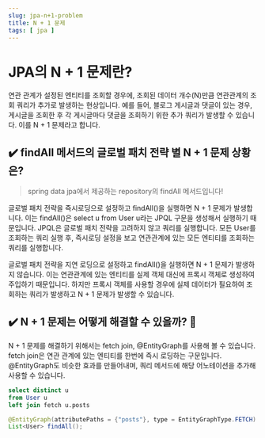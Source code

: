 ```yaml
---
slug: jpa-n+1-problem
title: N + 1 문제
tags: [ jpa ]
---
```


# JPA의 N + 1 문제란?

연관 관계가 설정된 엔티티를 조회할 경우에, 조회된 데이터 개수(N)만큼 연관관계의 조회 쿼리가 추가로 발생하는 현상입니다. 예를 들어, 블로그 게시글과 댓글이 있는 경우,
게시글을 조회한 후 각 게시글마다 댓글을 조회하기 위한 추가 쿼리가 발생할 수 있습니다. 이를 N + 1 문제라고 합니다.

## ✔️ findAll 메서드의 글로벌 패치 전략 별 N + 1 문제 상황은?

> spring data jpa에서 제공하는 repository의 findAll 메서드입니다!

글로벌 패치 전략을 즉시로딩으로 설정하고 findAll()을 실행하면 N + 1 문제가 발생합니다. 이는 findAll()은 select u from User u라는 JPQL
구문을 생성해서 실행하기 때문입니다. JPQL은 글로벌 패치 전략을 고려하지 않고 쿼리를 실행합니다. 모든 User를 조회하는 쿼리 실행 후, 즉시로딩 설정을 보고 연관관계에 있는
모든 엔티티를 조회하는 쿼리를 실행합니다.

글로벌 패치 전략을 지연 로딩으로 설정하고 findAll()을 실행하면 N + 1 문제가 발생하지 않습니다. 이는 연관관계에 있는 엔티티를 실제 객체 대신에 프록시 객체로 생성하여
주입하기 때문입니다. 하지만 프록시 객체를 사용할 경우에 실제 데이터가 필요하여 조회하는 쿼리가 발생하고 N + 1 문제가 발생할 수 있습니다.

## ✔️ N + 1 문제는 어떻게 해결할 수 있을까? 🤔

N + 1 문제를 해결하기 위해서는 fetch join, @EntityGraph를 사용해 볼 수 있습니다. fetch join은 연관 관계에 있는 엔티티를 한번에 즉시 로딩하는
구문입니다. @EntityGraph도 비슷한 효과를 만들어내며, 쿼리 메서드에 해당 어노테이션을 추가해 사용할 수 있습니다.

```sql
select distinct u
from User u
left join fetch u.posts
```
```java
@EntityGraph(attributePaths = {"posts"}, type = EntityGraphType.FETCH)
List<User> findAll();
```